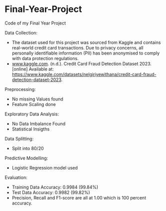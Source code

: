 # Final-Year-Project
Code of my Final Year Project

Data Collection:
- The dataset used for this project was sourced from Kaggle and contains real-world credit card transactions. Due to privacy concerns, all personally identifiable information (PII) has been anonymised to comply with data protection regulations. 
- www.kaggle.com. (n.d.). Credit Card Fraud Detection Dataset 2023. [online] Available at: https://www.kaggle.com/datasets/nelgiriyewithana/credit-card-fraud-detection-dataset-2023.

Preprocessing:
- No missing Values found
- Feature Scaling done

Exploratory Data Analysis:
- No Data Imbalance Found
- Statistical Insigths

Data Splitting:
- Split into 80/20

Predictive Modelling:
- Logistic Regression model used

Evaluation:
-	Training Data Accuracy: 0.9984 (99.84%)
-	Test Data Accuracy: 0.9982 (99.82%)
- Precision, Recall and F1-score are all at 1.00 which is 100 percent accuracy. 
